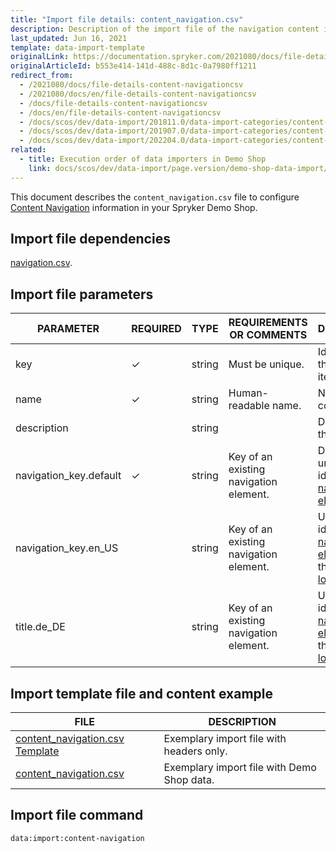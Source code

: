```yaml
---
title: "Import file details: content_navigation.csv"
description: Description of the import file of the navigation content item.
last_updated: Jun 16, 2021
template: data-import-template
originalLink: https://documentation.spryker.com/2021080/docs/file-details-content-navigationcsv
originalArticleId: b553e414-141d-488c-8d1c-0a7980ff1211
redirect_from:
  - /2021080/docs/file-details-content-navigationcsv
  - /2021080/docs/en/file-details-content-navigationcsv
  - /docs/file-details-content-navigationcsv
  - /docs/en/file-details-content-navigationcsv
  - /docs/scos/dev/data-import/201811.0/data-import-categories/content-management/file-details-content-navigation.csv.html
  - /docs/scos/dev/data-import/201907.0/data-import-categories/content-management/file-details-content-navigation.csv.html
  - /docs/scos/dev/data-import/202204.0/data-import-categories/content-management/file-details-content-navigation.csv.html
related:
  - title: Execution order of data importers in Demo Shop
    link: docs/scos/dev/data-import/page.version/demo-shop-data-import/execution-order-of-data-importers-in-demo-shop.html
---
```


This document describes the `content_navigation.csv` file to configure [Content Navigation](/docs/pbc/all/content-management-system/{{page.version}}/base-shop/navigation-feature-overview.html#navigation-as-content-item) information in your Spryker Demo Shop.

## Import file dependencies

 [navigation.csv](/docs/pbc/all/content-management-system/{{page.version}}/base-shop/import-and-export-data/import-file-details-navigation.csv.html).

## Import file parameters

| PARAMETER | REQUIRED | TYPE | REQUIREMENTS OR COMMENTS | DESCRIPTION |
| --- | --- | --- | --- | --- |
| key | &check; | string | Must be unique. | Identifier of the content item. |
| name | &check; | string | Human-readable name. | Name of the content. |
| description |   | string |  | Description of the content. |
| navigation_key.default | &check; | string | Key of an existing navigation element. | Default unique identifier of a [navigation element](/docs/pbc/all/content-management-system/{{page.version}}/base-shop/import-and-export-data/import-file-details-navigation.csv.html).  |
| navigation_key.en_US |  | string | Key of an existing navigation element. | Unique identifier of a [navigation element](/docs/pbc/all/content-management-system/{{page.version}}/base-shop/import-and-export-data/import-file-details-navigation.csv.html) for the `en_US` [locale](/docs/dg/dev/backend-development/data-manipulation/datapayload-conversion/multi-language-setup.html). |
| title.de_DE |  | string | Key of an existing navigation element. | Unique identifier of a [navigation element](/docs/pbc/all/content-management-system/{{page.version}}/base-shop/import-and-export-data/import-file-details-navigation.csv.html) for the `de_DE` [locale](/docs/dg/dev/backend-development/data-manipulation/datapayload-conversion/multi-language-setup.html). |


## Import template file and content example

| FILE | DESCRIPTION |
| --- | --- |
| [content_navigation.csv Template](https://spryker.s3.eu-central-1.amazonaws.com/docs/Developer+Guide/Back-End/Data+Manipulation/Data+Ingestion/Data+Import/Data+Import+Categories/Content+Management/Template+content_navigation.csv) | Exemplary import file with headers only. |
| [content_navigation.csv](https://spryker.s3.eu-central-1.amazonaws.com/docs/Developer+Guide/Back-End/Data+Manipulation/Data+Ingestion/Data+Import/Data+Import+Categories/Content+Management/content_navigation.csv) | Exemplary import file with Demo Shop data. |

## Import file command

```bash
data:import:content-navigation
```
